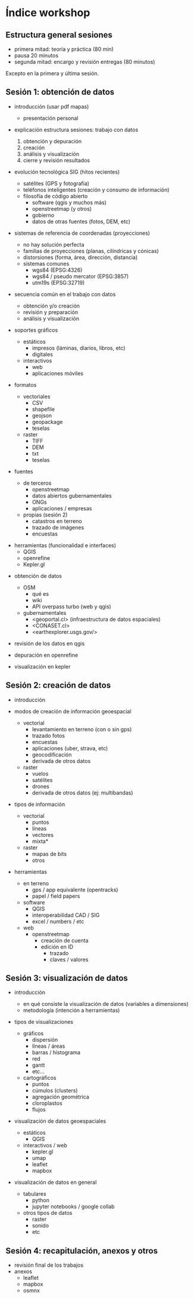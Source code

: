 # Índice workshop

## Estructura general sesiones

- primera mitad: teoría y práctica (80 min)
- pausa 20 minutos
- segunda mitad: encargo y revisión entregas (80 minutos)

Excepto en la primera y última sesión.

## Sesión 1: obtención de datos

<!-- TEORÍA -->

<!-- 30 minutos -->
- introducción (usar pdf mapas)
  - presentación personal
    <!-- - experiencia como arquitecto
    - viaje por europa en bicicleta
    - fundación de pedaleable.org
    - Mapocho pedaleable y Elqui p.
    - investigación sobre ámbitos geoespaciales
    - trabajo en la Municipalidad de Santiago
    - trabajo en la Corporación Ciudades -->

- explicación estructura sesiones: trabajo con datos
  <!-- simplemente leer la pauta y anotar el título en la lámina -->
  1. obtención y depuración
  2. creación
  3. análisis y visualización
  4. cierre y revisión resultados

- evolución tecnológica SIG (hitos recientes)
  - satélites (GPS y fotografía)
  - teléfonos inteligentes (creación y consumo de información)
  - filosofía de código abierto
    - software (qgis y muchos más)
    - openstreetmap (y otros)
    - gobierno
    - datos de otras fuentes (fotos, DEM, etc)

<!-- esto amerita tener unos esquemas ya diseñados -->
- sistemas de referencia de coordenadas (proyecciones)
  - no hay solución perfecta
  - familias de proyecciones (planas, cilíndricas y cónicas)
  - distorsiones (forma, área, dirección, distancia)
  - sistemas comunes
    - wgs84 (EPSG:4326)
    - wgs84 / pseudo mercator (EPSG:3857)
    - utm19s (EPSG:32719)

- secuencia común en el trabajo con datos
  - obtención y/o creación
  - revisión y preparación
  - análisis y visualización

- soportes gráficos
  - estáticos
    - impresos (láminas, diarios, libros, etc)
    - digitales
  - interactivos
    - web
    - aplicaciones móviles

- formatos
  - vectoriales
    - CSV
    - shapefile
    - geojson
    - geopackage
    - teselas
  - raster
    - TIFF
    - DEM
    - txt
    - teselas

- fuentes
  - de terceros
    - openstreetmap
    - datos abiertos gubernamentales
    - ONGs
    - aplicaciones / empresas
  - propias (sesión 2)
    - catastros en terreno
    - trazado de imágenes
    - encuestas

<!-- PRÁCTICA -->

<!-- 60 minutos -->
- herramientas (funcionalidad e interfaces)
  - QGIS
  - openrefine
  - Kepler.gl

<!-- 60 minutos -->
- obtención de datos
  - OSM
    - qué es
    - wiki
    - API overpass turbo (web y qgis)
  - gubernamentales
    - <geoportal.cl> (infraestructura de datos espaciales)
    - <CONASET.cl>
    - <earthexplorer.usgs.gov/>

- revisión de los datos en qgis
- depuración en openrefine
- visualización en kepler

## Sesión 2: creación de datos

- introducción
- modos de creación de información geoespacial
  - vectorial
    - levantamiento en terreno (con o sin gps)
    - trazado fotos
    - encuestas
    - aplicaciones (uber, strava, etc)
    - geocodificación
    - derivada de otros datos
  - raster
    - vuelos
    - satélites
    - drones
    - derivada de otros datos (ej: multibandas)

- tipos de información
  - vectorial
    - puntos
    - líneas
    - vectores
    - mixta*
  - raster
    - mapas de bits
    - otros

- herramientas
  - en terreno
    - gps / app equivalente (opentracks)
    - papel / field papers
  - software
    - QGIS
    - interoperabilidad CAD / SIG
    - excel / numbers / etc
  - web
    - openstreetmap
      - creación de cuenta
      - edición en ID
        - trazado
        - claves / valores

## Sesión 3: visualización de datos

- introducción
  - en qué consiste la visualización de datos (variables a dimensiones)
  - metodología (intención a herramientas)

- tipos de visualizaciones
  - gráficos
    - dispersión
    - líneas / áreas
    - barras / histograma
    - red
    - gantt
    - etc...
  - cartográficos
    - puntos
    - cúmulos (clusters)
    - agregación geométrica
    - cloroplastos
    - flujos

- visualización de datos geoespaciales
  - estáticos
    - QGIS
  - interactivos / web
    - kepler.gl
    - umap
    - leaflet
    - mapbox

- visualización de datos en general
  - tabulares
    - python
    - jupyter notebooks / google collab
  - otros tipos de datos
    - raster
    - sonido
    - etc

## Sesión 4: recapitulación, anexos y otros

- revisión final de los trabajos
- anexos
  - leaflet
  - mapbox
  - osmnx
